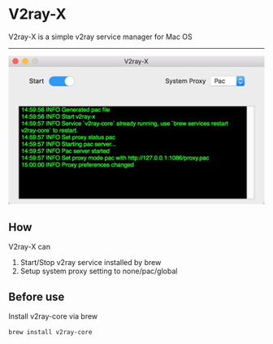 # V2ray-X

V2ray-X is a simple v2ray service manager for Mac OS

-------

![ui](./ui.png)

## How

V2ray-X can 

1. Start/Stop v2ray service installed by brew
2. Setup system proxy setting to none/pac/global

## Before use

Install v2ray-core via brew

```bash
brew install v2ray-core
```